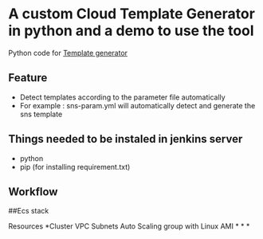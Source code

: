 # A custom Cloud Template Generator in python and a demo to use the tool
 Python code for [Template generator](https://github.com/satyum/javaspringboot/blob/master/templ.py)
 
 ## Feature
 
 * Detect templates according to the parameter file automatically
 * For example : sns-param.yml will automatically detect and generate the sns template

## Things needed to be instaled in jenkins server

* python 
* pip (for installing requirement.txt)

## Workflow

##Ecs stack 

Resources 
*Cluster
VPC
Subnets
Auto Scaling group with Linux AMI
*
*
*


 
 
